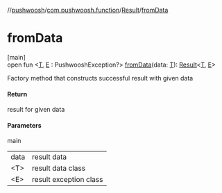 //[pushwoosh](../../../index.md)/[com.pushwoosh.function](../index.md)/[Result](index.md)/[fromData](from-data.md)

# fromData

[main]\
open fun &lt;[T](from-data.md), [E](from-data.md) : PushwooshException?&gt; [fromData](from-data.md)(data: [T](from-data.md)): [Result](index.md)&lt;[T](from-data.md), [E](from-data.md)&gt;

Factory method that constructs successful result with given data

#### Return

result for given data

#### Parameters

main

| | |
|---|---|
| data | result data |
| &lt;T&gt; | result data class |
| &lt;E&gt; | result exception class |
